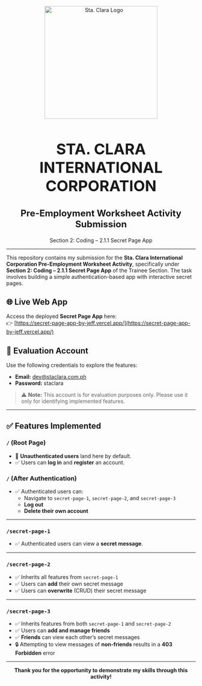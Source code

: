 <p align="center">
  <img src="https://staclara.com.ph/wp-content/uploads/2021/08/SCIC-trans-logo-new-FULL.png" alt="Sta. Clara Logo" width="300"/>
</p>

<h1 align="center" style="font-size: 2.5rem;">
  STA. CLARA INTERNATIONAL CORPORATION
</h1>

<h2 align="center" style="font-size: 1.5rem;">
  Pre-Employment Worksheet Activity Submission
</h2>

<p align="center">
  Section 2: Coding – 2.1.1 Secret Page App
</p>

---

This repository contains my submission for the **Sta. Clara International Corporation Pre-Employment Worksheet Activity**, specifically under **Section 2: Coding – 2.1.1 Secret Page App** of the Trainee Section. The task involves building a simple authentication-based app with interactive secret pages.

## 🌐 Live Web App

Access the deployed **Secret Page App** here:  
👉 [https://secret-page-app-by-jeff.vercel.app/](https://secret-page-app-by-jeff.vercel.app/)

## 🔐 Evaluation Account

Use the following credentials to explore the features:

- **Email:** dev@staclara.com.ph  
- **Password:** staclara

> ⚠️ **Note:** This account is for evaluation purposes only. Please use it only for identifying implemented features.

---

## ✅ Features Implemented

### `/` (Root Page)

- 🔐 **Unauthenticated users** land here by default.
- ✅ Users can **log in** and **register** an account.

### `/` (After Authentication)

- ✅ Authenticated users can:
  - Navigate to `secret-page-1`, `secret-page-2`, and `secret-page-3`
  - **Log out**
  - **Delete their own account**

---

### `/secret-page-1`

- ✅ Authenticated users can view a **secret message**.

---

### `/secret-page-2`

- ✅ Inherits all features from `secret-page-1`
- ✅ Users can **add** their own secret message
- ✅ Users can **overwrite** (CRUD) their secret message

---

### `/secret-page-3`

- ✅ Inherits features from both `secret-page-1` and `secret-page-2`
- ✅ Users can **add and manage friends**
- ✅ **Friends** can view each other’s secret messages
- 🔒 Attempting to view messages of **non-friends** results in a **403 Forbidden** error

---

<p align="center"><b>Thank you for the opportunity to demonstrate my skills through this activity!</b></p>
